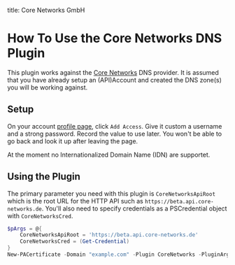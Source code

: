title: Core Networks GmbH

# How To Use the Core Networks DNS Plugin

This plugin works against the [Core Networks](https://www.core-networks.de/) DNS provider. It is assumed that you have already setup an (API)Account and created the DNS zone(s) you will be working against.

## Setup

On your account [profile page](https://iface.core-networks.de/general/api/accounts), click `Add Access`. Give it custom a username and a strong password. Record the value to use later. You won't be able to go back and look it up after leaving the page.

At the moment no Internationalized Domain Name (IDN) are supportet.

## Using the Plugin

The primary parameter you need with this plugin is `CoreNetworksApiRoot ` which is the root URL for the HTTP API such as `https://beta.api.core-networks.de`.
You'll also need to specify credentials as a PSCredential object with `CoreNetworksCred`.

```powershell
$pArgs = @{
    CoreNetworksApiRoot = 'https://beta.api.core-networks.de'
    CoreNetworksCred = (Get-Credential)
}
New-PACertificate -Domain "example.com" -Plugin CoreNetworks -PluginArgs $pArgs
